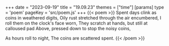+++
date = "2023-09-19"
title = "19.09.23"
themes = ["time"]
[params]
  type = 'poem'
  pageKey = 'src/poem.js'
+++
{{< poem >}}
Spent days clink as coins in weathered digits,
Oily rust stretched through the air encumbered,
I roll them on the clock's face worn,
They scratch at hands, but still at calloused pad
Above, pressed down to stop the noisy coins,

As hours roll to night,
The coins are scattered spent.
{{< /poem >}}